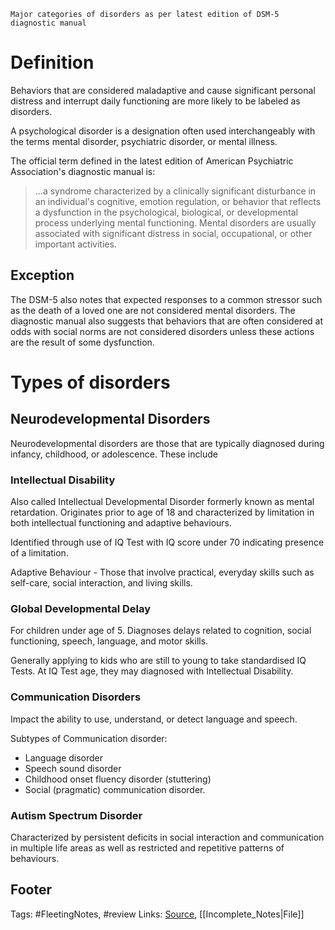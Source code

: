 `Major categories of disorders as per latest edition of DSM-5 diagnostic manual`

# Definition
Behaviors that are considered maladaptive and cause significant personal distress and interrupt daily functioning are more likely to be labeled as disorders.

A psychological disorder is a designation often used interchangeably with the terms mental disorder, psychiatric disorder, or mental illness.

The official term defined in the latest edition of American Psychiatric Association's diagnostic manual is:

>...a syndrome characterized by​ a clinically significant disturbance in an individual's cognitive, emotion regulation, or behavior that reflects a dysfunction in the psychological, biological, or developmental process underlying mental functioning. Mental disorders are usually associated with significant distress in social, occupational, or other important activities. 

## Exception
The DSM-5 also notes that expected responses to a common stressor such as the death of a loved one are not considered mental disorders. The diagnostic manual also suggests that behaviors that are often considered at odds with social norms are not considered disorders unless these actions are the result of some dysfunction.

# Types of disorders

## Neurodevelopmental Disorders
Neurodevelopmental disorders are those that are typically diagnosed during infancy, childhood, or adolescence. These include

### Intellectual Disability
Also called Intellectual Developmental Disorder formerly known as mental retardation. 
Originates prior to age of 18 and characterized by limitation in both intellectual functioning and adaptive behaviours.

Identified through use of IQ Test with IQ score under 70 indicating presence of a limitation. 

Adaptive Behaviour - Those that involve practical, everyday skills such as self-care, social interaction, and living skills.

### Global Developmental Delay
For children under age of 5. Diagnoses delays related to cognition, social functioning, speech, language, and motor skills.

Generally applying to kids who are still to young to take standardised IQ Tests. At IQ Test age, they may diagnosed with Intellectual Disability.

### Communication Disorders
Impact the ability to use, understand, or detect language and speech.

Subtypes of Communication disorder:
- Language disorder
- Speech sound disorder
- Childhood onset fluency disorder (stuttering)
- Social (pragmatic) communication disorder.

### Autism Spectrum Disorder
Characterized by persistent deficits in social interaction and communication in multiple life areas as well as restricted and repetitive patterns of behaviours.

## Footer

Tags: \#FleetingNotes, \#review Links: [Source](https://www.verywellmind.com/what-is-a-psychological-disorder-2795767), \[\[Incomplete\_Notes\|File\]\]
<!--stackedit_data:
eyJoaXN0b3J5IjpbLTEzMjc0NzgwNDBdfQ==
-->